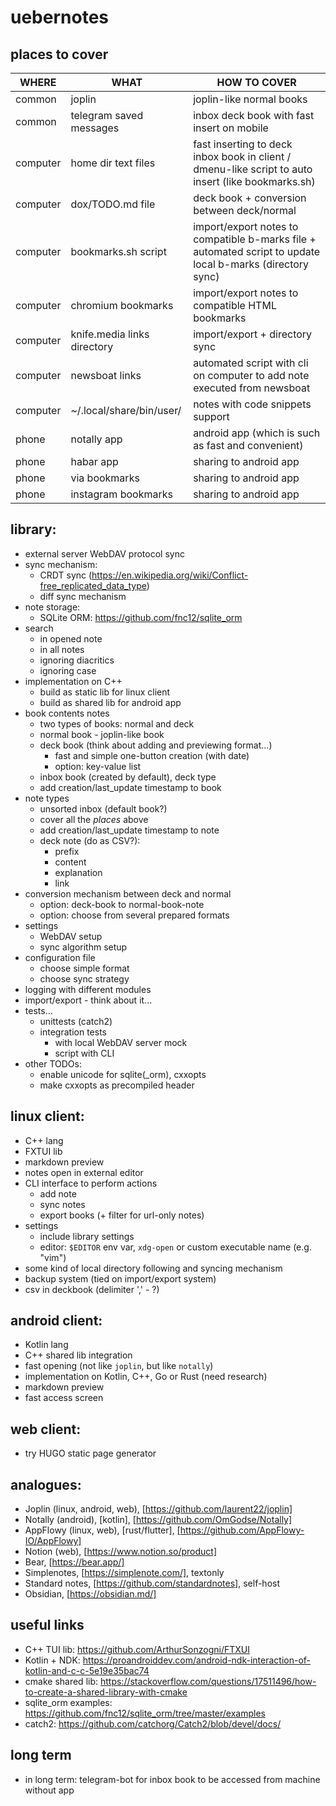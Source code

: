 # uebernotes

## places to cover

| WHERE    | WHAT                        | HOW TO COVER                                                                                               |
| ---      | ---                         | ---                                                                                                        |
| common   | joplin                      | joplin-like normal books                                                                                   |
| common   | telegram saved messages     | inbox deck book with fast insert on mobile                                                                 |
| computer | home dir text files         | fast inserting to deck inbox book in client / dmenu-like script to auto insert (like bookmarks.sh)         |
| computer | dox/TODO.md file            | deck book + conversion between deck/normal                                                                 |
| computer | bookmarks.sh script         | import/export notes to compatible b-marks file + automated script to update local b-marks (directory sync) |
| computer | chromium bookmarks          | import/export notes to compatible HTML bookmarks                                                           |
| computer | knife.media links directory | import/export + directory sync                                                                             |
| computer | newsboat links              | automated script with cli on computer to add note executed from newsboat                                   |
| computer | ~/.local/share/bin/user/    | notes with code snippets support                                                                           |
| phone    | notally app                 | android app (which is such as fast and convenient)                                                         |
| phone    | habar app                   | sharing to android app                                                                                     |
| phone    | via bookmarks               | sharing to android app                                                                                     |
| phone    | instagram bookmarks         | sharing to android app                                                                                     |

## library:
+ external server WebDAV protocol sync
+ sync mechanism:
    - CRDT sync (https://en.wikipedia.org/wiki/Conflict-free_replicated_data_type)
    - diff sync mechanism
+ note storage:
    - SQLite ORM: https://github.com/fnc12/sqlite_orm
+ search
    - in opened note
    - in all notes
    - ignoring diacritics
    - ignoring case
+ implementation on C++
    - build as static lib for linux client
    - build as shared lib for android app
+ book contents notes
    - two types of books: normal and deck
    - normal book - joplin-like book
    - deck book (think about adding and previewing format...)
        + fast and simple one-button creation (with date)
        + option: key-value list
    - inbox book (created by default), deck type
    - add creation/last_update timestamp to book
+ note types
    - unsorted inbox (default book?)
    - cover all the *places* above
    - add creation/last_update timestamp to note
    - deck note (do as CSV?):
        + prefix
        + content
        + explanation
        + link
+ conversion mechanism between deck and normal
    - option: deck-book to normal-book-note
    - option: choose from several prepared formats
+ settings
    - WebDAV setup
    - sync algorithm setup
+ configuration file
    - choose simple format
    - choose sync strategy
+ logging with different modules
+ import/export - think about it...
+ tests...
    - unittests (catch2)
    - integration tests
        + with local WebDAV server mock
        + script with CLI
+ other TODOs:
    - enable unicode for sqlite(_orm), cxxopts
    - make cxxopts as precompiled header


## linux client:
+ C++ lang
+ FXTUI lib
+ markdown preview
+ notes open in external editor
+ CLI interface to perform actions
    - add note
    - sync notes
    - export books (+ filter for url-only notes)
+ settings
    - include library settings
    - editor: `$EDITOR` env var, `xdg-open` or custom executable name (e.g. "vim")
+ some kind of local directory following and syncing mechanism
+ backup system (tied on import/export system)
+ csv in deckbook (delimiter '\,' - ?)

## android client:
+ Kotlin lang
+ C++ shared lib integration
+ fast opening (not like `joplin`, but like `notally`)
+ implementation on Kotlin, C++, Go or Rust (need research)
+ markdown preview
+ fast access screen

## web client:
+ try HUGO static page generator

## analogues:
+ Joplin (linux, android, web), [https://github.com/laurent22/joplin]
+ Notally (android), [kotlin], [https://github.com/OmGodse/Notally]
+ AppFlowy (linux, web), [rust/flutter], [https://github.com/AppFlowy-IO/AppFlowy]
+ Notion (web), [https://www.notion.so/product]
+ Bear, [https://bear.app/]
+ Simplenotes, [https://simplenote.com/], textonly
+ Standard notes, [https://github.com/standardnotes], self-host
+ Obsidian, [https://obsidian.md/]

## useful links
+ C++ TUI lib: https://github.com/ArthurSonzogni/FTXUI
+ Kotlin + NDK: https://proandroiddev.com/android-ndk-interaction-of-kotlin-and-c-c-5e19e35bac74
+ cmake shared lib: https://stackoverflow.com/questions/17511496/how-to-create-a-shared-library-with-cmake
+ sqlite_orm examples: https://github.com/fnc12/sqlite_orm/tree/master/examples
+ catch2: https://github.com/catchorg/Catch2/blob/devel/docs/

## long term
+ in long term: telegram-bot for inbox book to be accessed from machine without app
